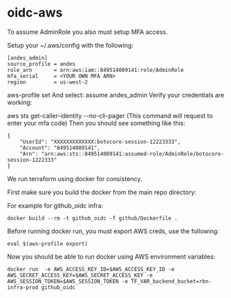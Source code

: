# oidc-aws
To assume AdminRole you also must setup MFA access.

Setup your ~/.aws/config with the following:

```
[andes_admin]
source_profile = andes
role_arn       = arn:aws:iam::849514089141:role/AdminRole
mfa_serial     = <YOUR OWN MFA ARN>
region         = us-west-2
```

aws-profile set
And select:
assume andes_admin
Verify your credentials are working:

aws sts get-caller-identity --no-cli-pager
(This command will request to enter your mfa code)
Then you should see something like this:
```
{
    "UserId": "XXXXXXXXXXXXX:botocore-session-12223333",
    "Account": "849514089141",
    "Arn": "arn:aws:sts::849514089141:assumed-role/AdminRole/botocore-session-1222333"
}

```
We run terraform using docker for consistency.

First make sure you build the docker from the main repo directory:

For example for github_oidc infra:
```
docker build --rm -t github_oidc -f github/Dockerfile .

```
Before running docker run, you must export AWS creds, use the following:
```
eval $(aws-profile export)
```
Now you should be able to run docker using AWS environment variables:
```
docker run  -e AWS_ACCESS_KEY_ID=$AWS_ACCESS_KEY_ID -e AWS_SECRET_ACCESS_KEY=$AWS_SECRET_ACCESS_KEY -e AWS_SESSION_TOKEN=$AWS_SESSION_TOKEN -e TF_VAR_backend_bucket=rbn-infra-prod github_oidc
```
